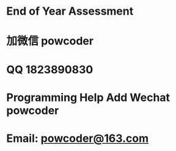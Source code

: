 # End of Year Assessment
# 加微信 powcoder

# QQ 1823890830

# Programming Help Add Wechat powcoder

# Email: powcoder@163.com

